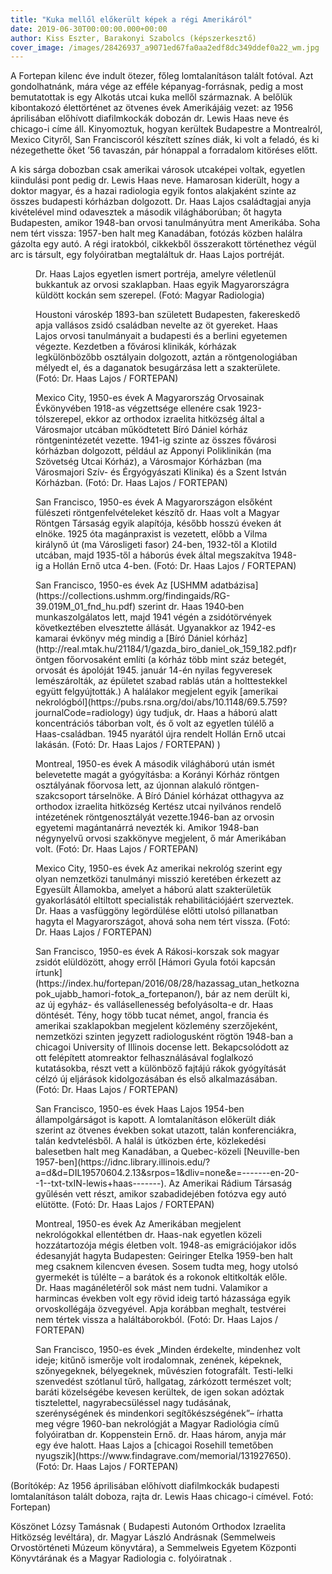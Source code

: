 ```yaml
---
title: "Kuka mellől előkerült képek a régi Amerikáról"
date: 2019-06-30T00:00:00.000+00:00
author: Kiss Eszter, Barakonyi Szabolcs (képszerkesztő)
cover_image: /images/28426937_a9071ed67fa0aa2edf8dc349ddef0a22_wm.jpg
---
```


A Fortepan kilenc éve indult ötezer, főleg lomtalanításon talált fotóval. Azt gondolhatnánk, mára vége az efféle képanyag-forrásnak, pedig a most bemutatottak is egy Alkotás utcai kuka mellől származnak. A belőlük kibontakozó élettörténet az ötvenes évek Amerikájáig vezet: az 1956 áprilisában előhívott diafilmkockák dobozán dr. Lewis Haas neve és chicago-i címe áll. Kinyomoztuk, hogyan kerültek Budapestre a Montrealról, Mexico Cityről, San Franciscoról készített színes diák, ki volt a feladó, és ki nézegethette őket ’56 tavaszán, pár hónappal a forradalom kitöréses előtt.

A kis sárga dobozban csak amerikai városok utcaképei voltak, egyetlen kiindulási pont pedig dr. Lewis Haas neve. Hamarosan kiderült, hogy a doktor magyar, és a hazai radiologia egyik fontos alakjaként szinte az összes budapesti kórházban dolgozott. Dr. Haas Lajos családtagjai anyja kivételével mind odavesztek a második világháborúban; őt hagyta Budapesten, amikor 1948-ban orvosi tanulmányútra ment Amerikába. Soha nem tért vissza: 1957-ben halt meg Kanadában, fotózás közben halálra gázolta egy autó. A régi iratokból, cikkekből összerakott történethez végül arc is társult, egy folyóiratban megtaláltuk dr. Haas Lajos portréját.

<figure>
<img src="/images/28410549_02b9e1e60db825e8ff1e44a8c771e6eb_wm.jpg" alt="" />
<figcaption>Dr. Haas Lajos egyetlen ismert portréja, amelyre véletlenül bukkantuk az orvosi szaklapban. Haas egyik Magyarországra küldött kockán sem szerepel. (Fotó: Magyar Radiologia)</figcaption>
</figure>

<figure>
<img src="/images/28264669_1bfba35765a9df1c92730f687084cf51_wm.jpg" alt="" />
<figcaption>Houstoni városkép 1893-ban született Budapesten, fakereskedő apja vallásos zsidó családban nevelte az öt gyereket. Haas Lajos orvosi tanulmányait a budapesti és a berlini egyetemen végezte. Kezdetben a fővárosi klinikák, kórházak legkülönbözőbb osztályain dolgozott, aztán a röntgenologiában mélyedt el, és a daganatok besugárzása lett a szakterülete. (Fotó: Dr. Haas Lajos / FORTEPAN)</figcaption>
</figure>

<figure>
<img src="/images/28264673_7375e5c92bc0a000c77e95a72b8094d9_wm.jpg" alt="" />
<figcaption>Mexico City, 1950-es évek A Magyarország Orvosainak Évkönyvében 1918-as végzettsége ellenére csak 1923-tólszerepel, ekkor az orthodox izraelita hitközség által a Városmajor utcában működtetett Bíró Dániel kórház röntgenintézetét vezette. 1941-ig szinte az összes fővárosi kórházban dolgozott, például az Apponyi Poliklinikán (ma Szövetség Utcai Kórház), a Városmajor Kórházban (ma Városmajori Szív- és Érgyógyászati Klinika) és a Szent István Kórházban. (Fotó: Dr. Haas Lajos / FORTEPAN)</figcaption>
</figure>

<figure>
<img src="/images/28264665_c514ec19e21a4c59b4e36cc01a0dbbad_wm.jpg" alt="" />
<figcaption>San Francisco, 1950-es évek A Magyarországon elsőként fülészeti röntgenfelvételeket készítő dr. Haas volt a Magyar Röntgen Társaság egyik alapítója, később hosszú éveken át elnöke. 1925 óta magánpraxist is vezetett, előbb a Vilma királynő út (ma Városligeti fasor) 24-ben, 1932-től a Klotild utcában, majd 1935-től a háborús évek által megszakítva 1948-ig a Hollán Ernő utca 4-ben. (Fotó: Dr. Haas Lajos / FORTEPAN)</figcaption>
</figure>

<figure>
<img src="/images/28264659_9de417dbbf5501337e9e4d6810e178df_wm.jpg" alt="" />
<figcaption>San Francisco, 1950-es évek Az [USHMM adatbázisa](https://collections.ushmm.org/findingaids/RG-39.019M_01_fnd_hu.pdf) szerint dr. Haas 1940‐ben munkaszolgálatos lett, majd 1941 végén a zsidótörvények következtében elvesztette állását. Ugyanakkor az 1942-es kamarai évkönyv még mindig a [Bíró Dániel kórház](http://real.mtak.hu/21184/1/gazda_biro_daniel_ok_159_182.pdf)röntgen főorvosaként említi (a kórház több mint száz betegét, orvosát és ápolóját 1945. január 14-én nyilas fegyveresek lemészárolták, az épületet szabad rablás után a holttestekkel együtt felgyújtották.) A halálakor megjelent egyik [amerikai nekrológból](https://pubs.rsna.org/doi/abs/10.1148/69.5.759?journalCode=radiology) úgy tudjuk, dr. Haas a háború alatt koncentrációs táborban volt, és ő volt az egyetlen túlélő a Haas-családban. 1945 nyarától újra rendelt Hollán Ernő utcai lakásán. (Fotó: Dr. Haas Lajos / FORTEPAN) )</figcaption>
</figure>

<figure>
<img src="/images/28264655_c834945530597a588b0508e6fa94bfc2_wm.jpg" alt="" />
<figcaption>Montreal, 1950-es évek A második világháború után ismét belevetette magát a gyógyításba: a Korányi Kórház röntgen osztályának főorvosa lett, az újonnan alakuló röntgen-szakcsoport társelnöke. A Bíró Dániel kórházat otthagyva az orthodox izraelita hitközség Kertész utcai nyilvános rendelő intézetének röntgenosztályát vezette.1946-ban az orvosin egyetemi magántanárrá nevezték ki. Amikor 1948-ban négynyelvű orvosi szakkönyve megjelent, ő már Amerikában volt. (Fotó: Dr. Haas Lajos / FORTEPAN)</figcaption>
</figure>

<figure>
<img src="/images/28264663_8a9b46f3c061804accff30943ebd5fad_wm.jpg" alt="" />
<figcaption>Mexico City, 1950-es évek Az amerikai nekrológ szerint egy olyan nemzetközi tanulmányi misszió keretében érkezett az Egyesült Államokba, amelyet a háború alatt szakterületük gyakorlásától eltiltott specialisták rehabilitációjáért szerveztek. Dr. Haas a vasfüggöny legördülése előtti utolsó pillanatban hagyta el Magyarországot, ahová soha nem tért vissza. (Fotó: Dr. Haas Lajos / FORTEPAN)</figcaption>
</figure>

<figure>
<img src="/images/28264653_3e0934216ef5984287f95f169e80cb57_wm.jpg" alt="" />
<figcaption>San Francisco, 1950-es évek A Rákosi-korszak sok magyar zsidót elüldözött, ahogy erről [Hámori Gyula fotói kapcsán írtunk](https://index.hu/fortepan/2016/08/28/hazassag_utan_hetkoznapok_ujabb_hamori-fotok_a_fortepanon/), bár az nem derült ki, az új egyház- és vallásellenesség befolyásolta-e dr. Haas döntését. Tény, hogy több tucat német, angol, francia és amerikai szaklapokban megjelent közlemény szerzőjeként, nemzetközi szinten jegyzett radiologusként rögtön 1948-ban a chicagoi University of Illinois docense lett. Bekapcsolódott az ott felépített atomreaktor felhasználásával foglalkozó kutatásokba, részt vett a különböző fajtájú rákok gyógyítását célzó új eljárások kidolgozásában és első alkalmazásában. (Fotó: Dr. Haas Lajos / FORTEPAN)</figcaption>
</figure>

<figure>
<img src="/images/28264657_2527eecf7e65633c9796392dc082cc01_wm.jpg" alt="" />
<figcaption>San Francisco, 1950-es évek Haas Lajos 1954-ben állampolgárságot is kapott. A lomtalanításon előkerült diák szerint az ötvenes években sokat utazott, talán konferenciákra, talán kedvtelésből. A halál is útközben érte, közlekedési balesetben halt meg Kanadában, a Quebec-közeli [Neuville-ben 1957-ben](https://idnc.library.illinois.edu/?a=d&d=DIL19570604.2.13&srpos=1&dliv=none&e=-------en-20--1--txt-txIN-lewis+haas-------). Az Amerikai Rádium Társaság gyűlésén vett részt, amikor szabadidejében fotózva egy autó elütötte. (Fotó: Dr. Haas Lajos / FORTEPAN)</figcaption>
</figure>

<figure>
<img src="/images/28264661_aee73f034dba70d65c102d82f3869cbc_wm.jpg" alt="" />
<figcaption>Montreal, 1950-es évek Az Amerikában megjelent nekrológokkal ellentétben dr. Haas-nak egyetlen közeli hozzátartozója mégis életben volt. 1948-as emigrációjakor idős édesanyját hagyta Budapesten: Geiringer Etelka 1959-ben halt meg csaknem kilencven évesen. Sosem tudta meg, hogy utolsó gyermekét is túlélte – a barátok és a rokonok eltitkolták előle. Dr. Haas magánéletéről sok mást nem tudni. Valamikor a harmincas években volt egy rövid ideig tartó házassága egyik orvoskollégája özvegyével. Apja korábban meghalt, testvérei nem tértek vissza a haláltáborokból. (Fotó: Dr. Haas Lajos / FORTEPAN)</figcaption>
</figure>

<figure>
<img src="/images/28264671_7530143364de0ffaff91513f805b8c94_wm.jpg" alt="" />
<figcaption>San Francisco, 1950-es évek „Minden érdekelte, mindenhez volt ideje; kitűnő ismerője volt irodalomnak, zenének, képeknek, szőnyegeknek, bélyegeknek, művészien fotografált. Testi-lelki szenvedést szótlanul tűrő, hallgatag, zárkózott természet volt; baráti közelségébe kevesen kerültek, de igen sokan adóztak tisztelettel, nagyrabecsüléssel nagy tudásának, szerénységének és mindenkori segítőkészségének”– írhatta meg végre 1960-ban nekrológját a Magyar Radiológia című folyóiratban dr. Koppenstein Ernő. dr. Haas három, anyja már egy éve halott. Haas Lajos a [chicagoi Rosehill temetőben nyugszik](https://www.findagrave.com/memorial/131927650). (Fotó: Dr. Haas Lajos / FORTEPAN)</figcaption>
</figure>

(Borítókép: Az 1956 áprilisában előhívott diafilmkockák budapesti lomtalanításon talált doboza, rajta dr. Lewis Haas chicago-i címével. Fotó: Fortepan)

Köszönet Lózsy Tamásnak ( Budapesti Autonóm Orthodox Izraelita Hitközség levéltára), dr. Magyar László Andrásnak (Semmelweis Orvostörténeti Múzeum könyvtára), a Semmelweis Egyetem Központi Könyvtárának és a Magyar Radiologia c. folyóiratnak .

